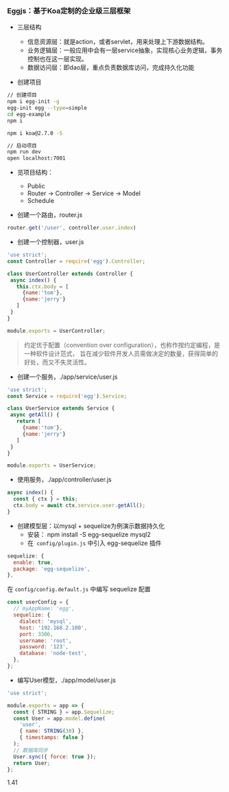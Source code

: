 ### Eggjs：基于Koa定制的企业级三层框架

- 三层结构
  - 信息资源层：就是action，或者servlet，用来处理上下游数据结构。
  - 业务逻辑层：一般应用中会有一层service抽象，实现核心业务逻辑，事务控制也在这一层实现。
  - 数据访问层：即dao层，重点负责数据库访问，完成持久化功能

- 创建项目

```bash
// 创建项目
npm i egg-init -g
egg-init egg --type=simple
cd egg-example
npm i

npm i koa@2.7.0 -S

// 启动项目
npm run dev
open localhost:7001
```

- 览项⽬结构：
  - Public
  - Router -> Controller -> Service -> Model
  - Schedule

- 创建⼀个路由，router.js

```js
router.get('/user', controller.user.index)
```

- 创建⼀个控制器，user.js

```js
'use strict';
const Controller = require('egg').Controller;

class UserController extends Controller {
 async index() {
   this.ctx.body = [
     {name:'tom'},
     {name:'jerry'}
   ]
 }
}

module.exports = UserController;
```

> 约定优于配置（convention over configuration），也称作按约定编程，是⼀种软件设计范式， 旨在减少软件开发⼈员需做决定的数量，获得简单的好处，⽽⼜不失灵活性。

- 创建⼀个服务，./app/service/user.js

```js
'use strict';
const Service = require('egg').Service;

class UserService extends Service {
 async getAll() {
   return [
     {name:'tom'},
     {name:'jerry'}
   ]
 }
}

module.exports = UserService;
```

- 使⽤服务，./app/controller/user.js

```js
async index() {
  const { ctx } = this;
  ctx.body = await ctx.service.user.getAll();
}
```

- 创建模型层：以mysql + sequelize为例演示数据持久化
  - 安装： npm install -S egg-sequelize mysql2
  - 在` config/plugin.js` 中引⼊ egg-sequelize 插件

```js
sequelize: {
  enable: true,
  package: 'egg-sequelize',
},
```

在 `config/config.default.js` 中编写 sequelize 配置

```js
const userConfig = {
  // myAppName: 'egg',
  sequelize: {
    dialect: 'mysql',
    host: '192.168.2.100',
    port: 3306,
    username: 'root',
    password: '123',
    database: 'node-test',
  },
};
```

- 编写User模型，./app/model/user.js


```js
'use strict';

module.exports = app => {
  const { STRING } = app.Sequelize;
  const User = app.model.define(
    'user',
    { name: STRING(30) },
    { timestamps: false }
  );
  // 数据库同步
  User.sync({ force: true });
  return User;
};
```

1.41














